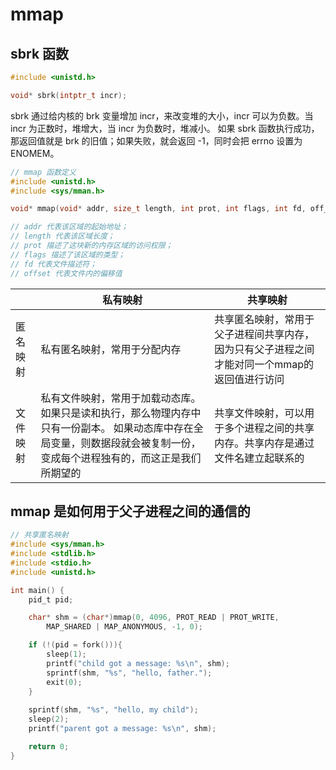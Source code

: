 # mmap

## sbrk 函数

```c
#include <unistd.h>

void* sbrk(intptr_t incr);
```

sbrk 通过给内核的 brk 变量增加 incr，来改变堆的大小，incr 可以为负数。当 incr 为正数时，堆增大，当 incr 为负数时，堆减小。
如果 sbrk 函数执行成功，那返回值就是 brk 的旧值；如果失败，就会返回 -1，同时会把 errno 设置为 ENOMEM。


```c
// mmap 函数定义
#include <unistd.h>
#include <sys/mman.h>

void* mmap(void* addr, size_t length, int prot, int flags, int fd, off_t offset);

// addr 代表该区域的起始地址；
// length 代表该区域长度；
// prot 描述了这块新的内存区域的访问权限；
// flags 描述了该区域的类型；
// fd 代表文件描述符；
// offset 代表文件内的偏移值
```



||私有映射|共享映射|
|---|-----|--------|
|匿名映射|私有匿名映射，常用于分配内存|共享匿名映射，常用于父子进程间共享内存，因为只有父子进程之间才能对同一个mmap的返回值进行访问
|文件映射|私有文件映射，常用于加载动态库。如果只是读和执行，那么物理内存中只有一份副本。 如果动态库中存在全局变量，则数据段就会被复制一份，变成每个进程独有的，而这正是我们所期望的|共享文件映射，可以用于多个进程之间的共享内存。共享内存是通过文件名建立起联系的

## mmap 是如何用于父子进程之间的通信的

```c
// 共享匿名映射
#include <sys/mman.h>
#include <stdlib.h>
#include <stdio.h>
#include <unistd.h>

int main() {
    pid_t pid;

    char* shm = (char*)mmap(0, 4096, PROT_READ | PROT_WRITE,
        MAP_SHARED | MAP_ANONYMOUS, -1, 0);

    if (!(pid = fork())){
        sleep(1);
        printf("child got a message: %s\n", shm);
        sprintf(shm, "%s", "hello, father.");
        exit(0);
    }
  
    sprintf(shm, "%s", "hello, my child");
    sleep(2);
    printf("parent got a message: %s\n", shm);

    return 0;
}
```
